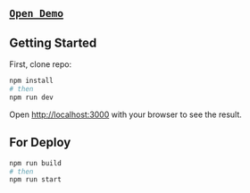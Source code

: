 ## [`Open Demo`](https://fullcountries.vercel.app/) 

## Getting Started

First, clone repo:

```bash
npm install
# then
npm run dev
```
Open [http://localhost:3000](http://localhost:3000) with your browser to see the result.

## For Deploy
```bash
npm run build
# then 
npm run start
```